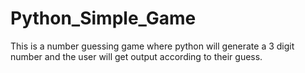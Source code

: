 # Python_Simple_Game
This is a number guessing game where python will generate a 3 digit number and the user will get output according to their guess.
